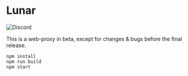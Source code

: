 # Lunar
![Discord](https://skillicons.dev/icons?i=discord)

This is a web-proxy in beta, except for changes & bugs before the final release.

```
npm install
npm run build
npm start
```
